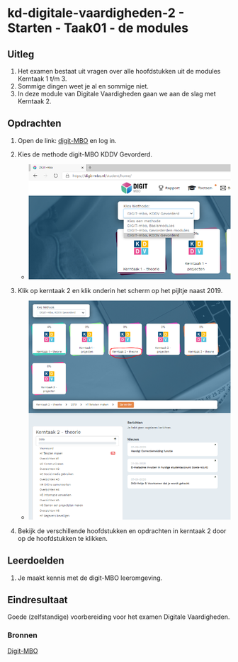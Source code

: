 # kd-digitale-vaardigheden-2 - Starten - Taak01 -  de modules

## Uitleg

1. Het examen bestaat uit vragen over alle hoofdstukken uit de modules Kerntaak 1 t/m 3.
2. Sommige dingen weet je al en sommige niet.
3. In deze module van Digitale Vaardigheden gaan we aan de slag met Kerntaak 2.

## Opdrachten

1. Open de link: [digit-MBO](https://entree.instruct.nl/?elo=digit-mbo) en log in.
2. Kies de methode digit-MBO KDDV Gevorderd.  

   - ![kies de juiste methode](images/kies_gev.PNG)  

3. Klik op kerntaak 2 en klik onderin het scherm op het pijltje naast 2019.  

   - ![bekijk de verschillende hoofdstukken in Kerntaak 2 van digit-MBO](images/bekijk-modules.PNG)

4. Bekijk de verschillende hoofdstukken en opdrachten in kerntaak 2 door op de hoofdstukken te klikken.  

## Leerdoelden

1. Je maakt kennis met de digit-MBO leeromgeving.

## Eindresultaat

Goede (zelfstandige) voorbereiding voor het examen Digitale Vaardigheden.

### Bronnen

[Digit-MBO](https://entree.instruct.nl/?elo=digit-mbo)
